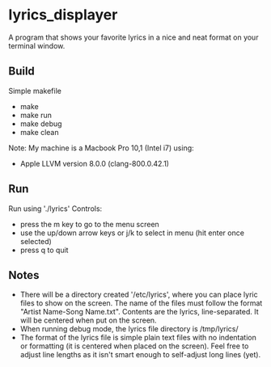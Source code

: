 # lyrics_displayer
A program that shows your favorite lyrics in a nice and neat format on your terminal window.

## Build
Simple makefile
* make 
* make run
* make debug
* make clean

Note: My machine is a Macbook Pro 10,1 (Intel i7) using:
* Apple LLVM version 8.0.0 (clang-800.0.42.1)

## Run
Run using './lyrics'
Controls:
* press the m key to go to the menu screen
* use the up/down arrow keys or j/k to select in menu (hit enter once selected)
* press q to quit

## Notes
* There will be a directory created '/etc/lyrics', where you can place lyric files to show on the screen. The name of the files must follow the format "Artist Name-Song Name.txt". Contents are the lyrics, line-separated. It will be centered when put on the screen.
* When running debug mode, the lyrics file directory is /tmp/lyrics/
* The format of the lyrics file is simple plain text files with no indentation or formatting (it is centered when placed on the screen). Feel free to adjust line lengths as it isn't smart enough to self-adjust long lines (yet).

